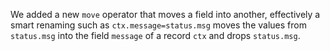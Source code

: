 We added a new `move` operator that moves a field into another, effectively a
smart renaming such as `ctx.message=status.msg` moves the values from
`status.msg` into the field `message` of a record `ctx` and drops `status.msg`.
